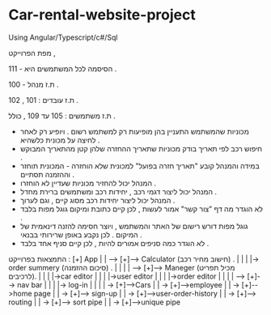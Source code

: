 # Car-rental-website-project
Using Angular/Typescript/c#/Sql
 
  
 
מפת הפרוייקט ,

הסיסמה לכל המשתמשים היא - 111 .

ת.ז מנהל - 100 .

ת.ז עובדים : 101 , 102 .

ת.ז משתמשים : 105 עד 109 , כולל .

* מכוניות שהמשתמש התעניין בהן מופיעות רק למשתמש רשום . ויופיע רק לאחר לחיצה על מכונית כלשהיא .
* חיפוש רכב לפי תאריך בודק מכוניות שתאריך ההחזרה שלהן קטן מהתאריך המבוקש .
* במידה והמנהל קובע "תאריך חזרה בפועל" למכונית שלא הוחזרה - המכונית תוחזר וההזמנה תסתיים .
* המנהל יכול להחזיר מכוניות שעדיין לא הוחזרו .
* המנהל יכול ליצור דגמי רכב , יחידות רכב ומשתמשים ברירת מחדל .
* המנהל יכול ליצור יחידות רכב מסוג קיים , וגם לערוך .
* לא הוגדר מה דף "צור קשר" אמור לעשות , לכן קיים כתובת ומיקום גוגל מפות בלבד .
* גוגל מפות דורש רישום של האתר והמשתמש , ויוצר חסימה להזנה דינאמית של המיקום . לכן נקבע באופן שרירותי בבנאי .
* לא הוגדר כמה סניפים אמורים להיות , לכן קיים סניף אחד בלבד .

התמצאות בפרוייקט :
[+] App
|
| --> [+]--> Calculator (חישוב מחיר רכב) .
| |
| |-> order summery (סיכום ההזמנה) .
|
|
|
| --> [+]--> Maneger (מכיל תפריט לרכיבים).
| |
| |->car editor
| |
| |->user editor
| |
| |->order editor
|
|
|
| --> [+]--> nav bar
| |
| |-> log-in
|
|
|
| -> [+]-->Cars
|
| -> [+]-->employee
|
| -> [+]-->home page
|
| -> [+]--> sign-up
|
| -> [+]-->user-order-history
|
| -> [+]--> routing
|
| -> [+]--> sort pipe
|
| -> [+]-->unique pipe



